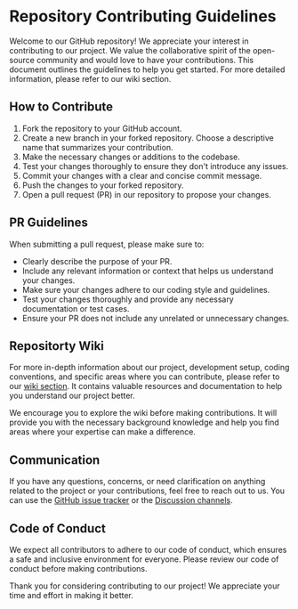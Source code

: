 # Repository Contributing Guidelines

Welcome to our GitHub repository! We appreciate your interest in contributing to our project.
We value the collaborative spirit of the open-source community and would love to have your contributions.
This document outlines the guidelines to help you get started.
For more detailed information, please refer to our wiki section.

## How to Contribute

1. Fork the repository to your GitHub account.
2. Create a new branch in your forked repository. Choose a descriptive name that summarizes your contribution.
3. Make the necessary changes or additions to the codebase.
4. Test your changes thoroughly to ensure they don't introduce any issues.
5. Commit your changes with a clear and concise commit message.
6. Push the changes to your forked repository.
7. Open a pull request (PR) in our repository to propose your changes.

## PR Guidelines

When submitting a pull request, please make sure to:

- Clearly describe the purpose of your PR.
- Include any relevant information or context that helps us understand your changes.
- Make sure your changes adhere to our coding style and guidelines.
- Test your changes thoroughly and provide any necessary documentation or test cases.
- Ensure your PR does not include any unrelated or unnecessary changes.

## Repositorty Wiki

For more in-depth information about our project, development setup, coding conventions, and specific areas where you can contribute, please refer to our [wiki section](https://github.com/C-Accel-CRIPT/Python-SDK/wiki).
It contains valuable resources and documentation to help you understand our project better.

We encourage you to explore the wiki before making contributions. It will provide you with the necessary background knowledge and help you find areas where your expertise can make a difference.

## Communication

If you have any questions, concerns, or need clarification on anything related to the project or your contributions, feel free to reach out to us.
You can use the [GitHub issue tracker](https://github.com/C-Accel-CRIPT/Python-SDK/issues) or the [Discussion channels](https://github.com/C-Accel-CRIPT/Python-SDK/discussions).

## Code of Conduct

We expect all contributors to adhere to our code of conduct, which ensures a safe and inclusive environment for everyone. Please review our code of conduct before making contributions.

Thank you for considering contributing to our project! We appreciate your time and effort in making it better.
